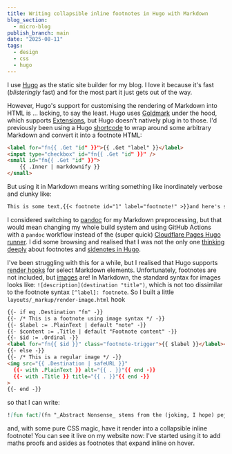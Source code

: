```yaml
---
title: Writing collapsible inline footnotes in Hugo with Markdown
blog_section:
  - micro-blog
publish_branch: main
date: "2025-08-11"
tags:
  - design
  - css
  - hugo
---
```


I use [Hugo](https://github.com/gohugoio/hugo) as the static site builder for my blog. I love it because it's fast (_blisteringly_ fast) and for the most part it just gets out of the way.

However, Hugo's support for customising the rendering of Markdown into HTML is ... lacking, to say the least. Hugo uses [Goldmark](https://github.com/yuin/goldmark/) under the hood, which supports [Extensions](https://github.com/yuin/goldmark/?tab=readme-ov-file#list-of-extensions), but Hugo doesn't natively plug in to those. I'd previously been using a Hugo [shortcode](https://gohugo.io/content-management/shortcodes/) to wrap around some arbitrary Markdown and convert it into a footnote HTML:

```html
<label for="fn{{ .Get "id" }}">{{ .Get "label" }}</label>
<input type="checkbox" id="fn{{ .Get "id" }}" />
<small id="fn{{ .Get "id" }}">
    {{ .Inner | markdownify }}
</small>
```

But using it in Markdown means writing something like inordinately verbose and clunky like:

```markdown
This is some text,{{< footnote id="1" label="footnote!" >}}and here's some **markdown** in a footnote{{< /footnote >}}
```

I considered switching to [pandoc](https://github.com/jgm/pandoc) for my Markdown preprocessing, but that would mean changing my whole build system and using GitHub Actions with a `pandoc` workflow instead of the (super quick) [Cloudflare Pages Hugo runner](https://developers.cloudflare.com/pages/framework-guides/deploy-a-hugo-site/). I did some browsing and realised that I was not the only one [thinking deeply](https://scottstuff.net/posts/2024/12/17/more-notes-on-notes/) about footnotes and [sidenotes in Hugo](https://scottstuff.net/posts/2024/12/16/sidenotes-in-hugo-with-fixit/).

I've been struggling with this for a while, but I realised that Hugo supports [render hooks](https://gohugo.io/render-hooks/) for select Markdown elements. Unfortunately, footnotes are not included, but [images](https://gohugo.io/render-hooks/images/) are! In Markdown, the standard syntax for images looks like: `![description](destination "title")`, which is not too dissimilar to the footnote syntax `[^label]: footnote`. So I built a little `layouts/_markup/render-image.html` hook 

```html
{{- if eq .Destination "fn" -}}
{{- /* This is a footnote using image syntax */ -}}
{{- $label := .PlainText | default "note" -}}
{{- $content := .Title | default "Footnote content" -}}
{{- $id := .Ordinal -}}
<label for="fn{{ $id }}" class="footnote-trigger">{{ $label }}</label><input type="checkbox" id="fn{{ $id }}" class="footnote-checkbox" /><small class="footnote-aside" id="fn{{ $id }}">{{ $content | markdownify }}</small>
{{- else -}}
{{- /* This is a regular image */ -}}
<img src="{{ .Destination | safeURL }}"
  {{- with .PlainText }} alt="{{ . }}"{{ end -}}
  {{- with .Title }} title="{{ . }}"{{ end -}}
>
{{- end -}}
```

so that I can write:

```markdown
![fun fact](fn "_Abstract Nonsense_ stems from the (joking, I hope) pejorative for the mathematical subject of [Category theory](https://en.wikipedia.org/wiki/Category_theory).")
```

and, with some pure CSS magic, have it render into a collapsible inline footnote! You can see it live on my website now: I've started using it to add maths proofs and asides as footnotes that expand inline on hover.
